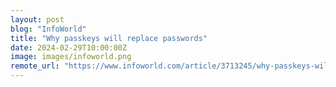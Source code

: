 ```yaml
---
layout: post
blog: "InfoWorld"
title: "Why passkeys will replace passwords"
date: 2024-02-29T10:00:00Z
image: images/infoworld.png
remote_url: "https://www.infoworld.com/article/3713245/why-passkeys-will-replace-passwords.html#tk.rss_applicationdevelopment"
---
```

